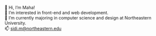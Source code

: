 👋 Hi, I’m Maha!
<br />👀 I’m interested in front-end and web development.
<br />🌱 I’m currently majoring in computer science and design at Northeastern University.
<br />📫 sidi.m@northeastern.edu

<!---
mahasidi/mahasidi is a ✨ special ✨ repository because its `README.md` (this file) appears on your GitHub profile.
You can click the Preview link to take a look at your changes.
--->
